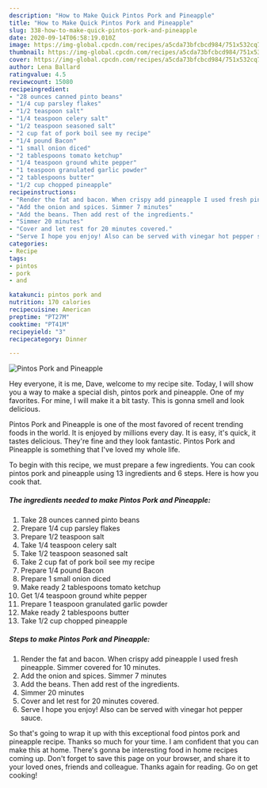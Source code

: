 ```yaml
---
description: "How to Make Quick Pintos Pork and Pineapple"
title: "How to Make Quick Pintos Pork and Pineapple"
slug: 338-how-to-make-quick-pintos-pork-and-pineapple
date: 2020-09-14T06:58:19.010Z
image: https://img-global.cpcdn.com/recipes/a5cda73bfcbcd984/751x532cq70/pintos-pork-and-pineapple-recipe-main-photo.jpg
thumbnail: https://img-global.cpcdn.com/recipes/a5cda73bfcbcd984/751x532cq70/pintos-pork-and-pineapple-recipe-main-photo.jpg
cover: https://img-global.cpcdn.com/recipes/a5cda73bfcbcd984/751x532cq70/pintos-pork-and-pineapple-recipe-main-photo.jpg
author: Lena Ballard
ratingvalue: 4.5
reviewcount: 15080
recipeingredient:
- "28 ounces canned pinto beans"
- "1/4 cup parsley flakes"
- "1/2 teaspoon salt"
- "1/4 teaspoon celery salt"
- "1/2 teaspoon seasoned salt"
- "2 cup fat of pork boil see my recipe"
- "1/4 pound Bacon"
- "1 small onion diced"
- "2 tablespoons tomato ketchup"
- "1/4 teaspoon ground white pepper"
- "1 teaspoon granulated garlic powder"
- "2 tablespoons butter"
- "1/2 cup chopped pineapple"
recipeinstructions:
- "Render the fat and bacon. When crispy add pineapple I used fresh pineapple. Simmer covered for 10 minutes."
- "Add the onion and spices. Simmer 7 minutes"
- "Add the beans. Then add rest of the ingredients."
- "Simmer 20 minutes"
- "Cover and let rest for 20 minutes covered."
- "Serve I hope you enjoy! Also can be served with vinegar hot pepper sauce."
categories:
- Recipe
tags:
- pintos
- pork
- and

katakunci: pintos pork and 
nutrition: 170 calories
recipecuisine: American
preptime: "PT27M"
cooktime: "PT41M"
recipeyield: "3"
recipecategory: Dinner

---
```



![Pintos Pork and Pineapple](https://img-global.cpcdn.com/recipes/a5cda73bfcbcd984/751x532cq70/pintos-pork-and-pineapple-recipe-main-photo.jpg)

Hey everyone, it is me, Dave, welcome to my recipe site. Today, I will show you a way to make a special dish, pintos pork and pineapple. One of my favorites. For mine, I will make it a bit tasty. This is gonna smell and look delicious.

Pintos Pork and Pineapple is one of the most favored of recent trending foods in the world. It is enjoyed by millions every day. It is easy, it's quick, it tastes delicious. They're fine and they look fantastic. Pintos Pork and Pineapple is something that I've loved my whole life.




To begin with this recipe, we must prepare a few ingredients. You can cook pintos pork and pineapple using 13 ingredients and 6 steps. Here is how you cook that.

<!--inarticleads1-->

##### The ingredients needed to make Pintos Pork and Pineapple:

1. Take 28 ounces canned pinto beans
1. Prepare 1/4 cup parsley flakes
1. Prepare 1/2 teaspoon salt
1. Take 1/4 teaspoon celery salt
1. Take 1/2 teaspoon seasoned salt
1. Take 2 cup fat of pork boil see my recipe
1. Prepare 1/4 pound Bacon
1. Prepare 1 small onion diced
1. Make ready 2 tablespoons tomato ketchup
1. Get 1/4 teaspoon ground white pepper
1. Prepare 1 teaspoon granulated garlic powder
1. Make ready 2 tablespoons butter
1. Take 1/2 cup chopped pineapple




<!--inarticleads2-->

##### Steps to make Pintos Pork and Pineapple:

1. Render the fat and bacon. When crispy add pineapple I used fresh pineapple. Simmer covered for 10 minutes.
1. Add the onion and spices. Simmer 7 minutes
1. Add the beans. Then add rest of the ingredients.
1. Simmer 20 minutes
1. Cover and let rest for 20 minutes covered.
1. Serve I hope you enjoy! Also can be served with vinegar hot pepper sauce.




So that's going to wrap it up with this exceptional food pintos pork and pineapple recipe. Thanks so much for your time. I am confident that you can make this at home. There's gonna be interesting food in home recipes coming up. Don't forget to save this page on your browser, and share it to your loved ones, friends and colleague. Thanks again for reading. Go on get cooking!
